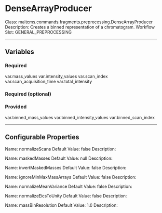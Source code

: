 <h1>DenseArrayProducer</h1>
Class: maltcms.commands.fragments.preprocessing.DenseArrayProducer
Description: Creates a binned representation of a chromatogram.
Workflow Slot: GENERAL_PREPROCESSING

---

<h2>Variables</h2>
<h3>Required</h3>
var.mass_values
var.intensity_values
var.scan_index
var.scan_acquisition_time
var.total_intensity

<h3>Required (optional)</h3>

<h3>Provided</h3>
var.binned_mass_values
var.binned_intensity_values
var.binned_scan_index


---

<h2>Configurable Properties</h2>
Name: normalizeScans
Default Value: false
Description: 

Name: maskedMasses
Default Value: null
Description: 

Name: invertMaskedMasses
Default Value: false
Description: 

Name: ignoreMinMaxMassArrays
Default Value: false
Description: 

Name: normalizeMeanVariance
Default Value: false
Description: 

Name: normalizeEicsToUnity
Default Value: false
Description: 

Name: massBinResolution
Default Value: 1.0
Description: 


